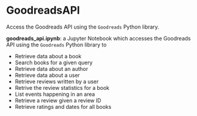 # GoodreadsAPI

Access the Goodreads API using the `Goodreads` Python library.

**goodreads_api.ipynb**: a Jupyter Notebook which accesses the Goodreads API using the `Goodreads` Python library to
  - Retrieve data about a book
  - Search books for a given query
  - Retrieve data about an author
  - Retrieve data about a user
  - Retrieve reviews written by a user
  - Retrive the review statistics for a book
  - List events happening in an area
  - Retrieve a review given a review ID
  - Retrieve ratings and dates for all books 
